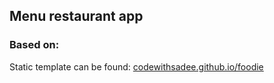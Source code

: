 ##  Menu restaurant app

### Based on:
Static template can be found: [codewithsadee.github.io/foodie](https://codewithsadee.github.io/foodie/)

